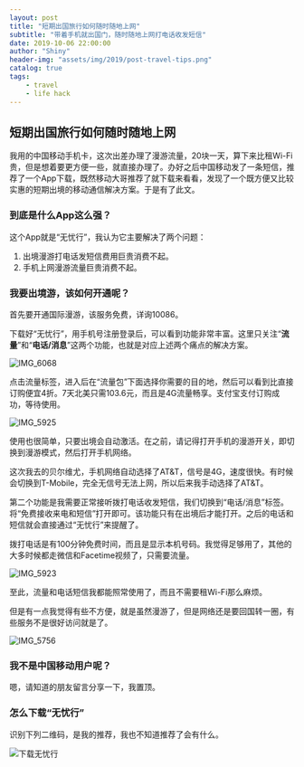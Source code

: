 ```yaml
---
layout: post
title: "短期出国旅行如何随时随地上网"
subtitle: "带着手机就出国门，随时随地上网打电话收发短信"
date: 2019-10-06 22:00:00
author: "Shiny"
header-img: "assets/img/2019/post-travel-tips.png"
catalog: true
tags:
    - travel
    - life hack
---
```


## 短期出国旅行如何随时随地上网

我用的中国移动手机卡，这次出差办理了漫游流量，20块一天，算下来比租Wi-Fi贵，但是想着要更方便一些，就直接办理了。办好之后中国移动发了一条短信，推荐了一个App下载，既然移动大哥推荐了就下载来看看，发现了一个既方便又比较实惠的短期出境的移动通信解决方案。于是有了此文。

### 到底是什么App这么强？

这个App就是“无忧行”，我认为它主要解决了两个问题：

1. 出境漫游打电话发短信费用巨贵消费不起。
2. 手机上网漫游流量巨贵消费不起。

### 我要出境游，该如何开通呢？

首先要开通国际漫游，该服务免费，详询10086。

下载好“无忧行”，用手机号注册登录后，可以看到功能非常丰富。这里只关注“**流量**”和“**电话/消息**”这两个功能，也就是对应上述两个痛点的解决方案。

![IMG_6068](/assets/img/2019/post-travel-net-IMG_6068.PNG)

点击流量标签，进入后在“流量包”下面选择你需要的目的地，然后可以看到比直接订购便宜4折。7天北美只需103.6元，而且是4G流量畅享。支付宝支付订购成功，等待使用。

![IMG_5925](/assets/img/2019/post-travel-net-IMG_5925.PNG)

使用也很简单，只要出境会自动激活。在之前，请记得打开手机的漫游开关，即切换到漫游模式，然后打开手机网络。

这次我去的贝尔维尤，手机网络自动选择了AT&T，信号是4G，速度很快。有时候会切换到T-Mobile，完全无信号无法上网，所以后来我手动选择了AT&T。

第二个功能是我需要正常接听拨打电话收发短信，我们切换到“电话/消息”标签。将“免费接收来电和短信”打开即可。该功能只有在出境后才能打开。之后的电话和短信就会直接通过“无忧行”来提醒了。

拨打电话是有100分钟免费时间，而且是显示本机号码。我觉得足够用了，其他的大多时候都走微信和Facetime视频了，只需要流量。

![IMG_5923](/assets/img/2019/post-travel-net-IMG_5923.PNG)

至此，流量和电话短信我都能照常使用了，而且不需要租Wi-Fi那么麻烦。

但是有一点我觉得有些不方便，就是虽然漫游了，但是网络还是要回国转一圈，有些服务不是很好访问就是了。

![IMG_5756](/assets/img/2019/post-travel-net-IMG_5756.JPG)

### 我不是中国移动用户呢？

嗯，请知道的朋友留言分享一下，我置顶。

### 怎么下载“无忧行”

识别下列二维码，是我的推荐，我也不知道推荐了会有什么。

![下载无忧行](/assets/img/2019/post-travel-net-appdown.jpg)

